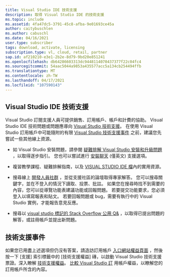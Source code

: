 ```yaml
---
title: Visual Studio IDE 技術支援
description: 取得 Visual Studio IDE 的技術支援
ms.topic: include
ms.assetid: 4fa47dc5-3791-45c8-afba-9e01693ce45a
author: caitybuschlen
ms.author: cabuschl
ms.date: 04/16/2021
user.type: subscriber
tags: download, activate, licensing
subscription.type: vl, cloud, retail, partner
sap.id: af210210-e3e1-2b2e-8d79-9bd20e851241
ms.openlocfilehash: db64286603313dc9448114070437377f22c04fc4
ms.sourcegitcommit: 54aac5044a9853a435577acc5a134cb254494ffb
ms.translationtype: MT
ms.contentlocale: zh-TW
ms.lasthandoff: 04/17/2021
ms.locfileid: "107590143"
---
```

## <a name="visual-studio-ide-technical-support"></a>Visual Studio IDE 技術支援 

Visual Studio 訂閱支援人員可提供銷售、訂用帳戶、帳戶和計費的協助。 Visual Studio IDE 技術問題或問題應導向 [Visual Studio 技術支援](https://visualstudio.microsoft.com/vs/support/)。 在使用 Visual Studio 訂用帳戶中可能隨附的有限 [Visual Studio 技術支援事件](https://docs.microsoft.com/visualstudio/subscriptions/vs-tech-support) 之前，建議您先嘗試一些其他線上資源。

- 如 Visual Studio 安裝問題，請參閱 [疑難排解 Visual Studio 安裝和升級問題](https://docs.microsoft.com/visualstudio/install/troubleshooting-installation-issues) ，以取得逐步指引。 您也可以嘗試進行 [安裝聊天](https://visualstudio.microsoft.com/vs/support/#talktous) (僅英文) 支援選項。

- 複習教學課程、疑難排解指南，以及 [VISUAL STUDIO IDE 檔](https://docs.microsoft.com/visualstudio/ide/)內的實用資源。 

- 搜尋線上 [開發人員社群](https://developercommunity.visualstudio.com/) ，並從支援社區的論壇取得專家解答。 您可以搜尋關鍵字，並在不登入的情況下讀取、投票、批註。 如果您在搜尋時找不到需要的內容，您可以從導覽功能表建議功能或回報問題。 若要提交功能要求，您必須登入以填寫報表和貼文。 若要回報問題或 bug，需要有執行中的 Visual Studio 實例，才能報告意見反應。  

- 搜尋以 [visual studio 標記的 Stack Overflow 公用 Q&](https://stackoverflow.com/questions/tagged/visual-studio?tab=Newest) ，以取得已提出問題的解答，或註冊帳戶並提出新問題。  

## <a name="technical-support-incidents"></a>技術支援事件 

如果您已用盡上述選項但仍沒有答案，請造訪訂用帳戶 [入口網站權益頁面](https://my.visualstudio.com/Benefits) ，然後按一下 [支援] 索引標籤中的 [技術支援權益] 磚，以啟動 Visual Studio 技術支援票證。深入瞭解 [技術支援權益](https://docs.microsoft.com/visualstudio/subscriptions/vs-tech-support)。 [比較 Visual Studio 訂](https://visualstudio.microsoft.com/vs/benefits/#azure?cat=visual-studio-enterprise-subscription) 用帳戶權益，以瞭解您的訂用帳戶所含的內容。